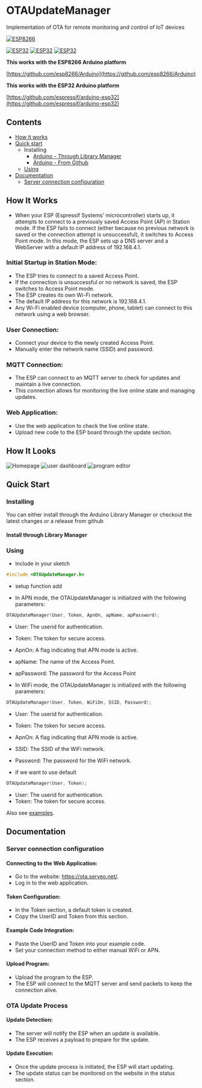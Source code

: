 # OTAUpdateManager
Implementation of OTA for remote monitoring and control of IoT devices

[![ESP8266](https://img.shields.io/badge/ESP-8266-000000.svg?longCache=true&style=flat&colorA=CC101F)](https://www.espressif.com/en/products/socs/esp8266)

[![ESP32](https://img.shields.io/badge/ESP-32-000000.svg?longCache=true&style=flat&colorA=CC101F)](https://www.espressif.com/en/products/socs/esp32)
[![ESP32](https://img.shields.io/badge/ESP-32S2-000000.svg?longCache=true&style=flat&colorA=CC101F)](https://www.espressif.com/en/products/socs/esp32-s2)
[![ESP32](https://img.shields.io/badge/ESP-32C3-000000.svg?longCache=true&style=flat&colorA=CC101F)](https://www.espressif.com/en/products/socs/esp32-c3)


**This works with the ESP8266 Arduino platform**

[https://github.com/esp8266/Arduino](https://github.com/esp8266/Arduino)

**This works with the ESP32 Arduino platform** 

[https://github.com/espressif/arduino-esp32](https://github.com/espressif/arduino-esp32)


## Contents
 - [How it works](#how-it-works)
 - [Quick start](#quick-start)
   - Installing
     - [Arduino - Through Library Manager](#install-through-library-manager)
     - [Arduino - From Github](#checkout-from-github)
   - [Using](#using)
 - [Documentation](#documentation)
   - [Server connection configuration](#Server-connection-configuration)

## How It Works
- When your ESP (Espressif Systems' microcontroller) starts up, it attempts to connect to a previously saved Access Point (AP) in Station mode. If the ESP fails to connect (either because no previous network is saved or the connection attempt is unsuccessful), it switches to Access Point mode. In this mode, the ESP sets up a DNS server and a WebServer with a default IP address of 192.168.4.1.

### Initial Startup in Station Mode:
- The ESP tries to connect to a saved Access Point.
- If the connection is unsuccessful or no network is saved, the ESP switches to Access Point mode.
- The ESP creates its own Wi-Fi network.
- The default IP address for this network is 192.168.4.1.
- Any Wi-Fi enabled device (computer, phone, tablet) can connect to this network using a web browser.

### User Connection:
- Connect your device to the newly created Access Point.
- Manually enter the network name (SSID) and password.

### MQTT Connection:
- The ESP can connect to an MQTT server to check for updates and maintain a live connection.
- This connection allows for monitoring the live online state and managing updates.

### Web Application:
- Use the web application to check the live online state.
- Upload new code to the ESP board through the update section.

## How It Looks
![Homepage](https://i.imgur.com/3LIUSZR.png) ![user dashboard](https://i.imgur.com/sccSpXp.png) ![program editor](https://i.imgur.com/NzAXmK6.png)

## Quick Start

### Installing
You can either install through the Arduino Library Manager or checkout the latest changes or a release from github

#### Install through Library Manager

### Using
- Include in your sketch
```cpp
#include <OTAUpdateManager.h>          
```

- setup function add

- In APN mode, the OTAUpdateManager is initialized with the following parameters:
```cpp
OTAUpdateManager(User, Token, ApnOn, apName, apPassword);
```
- User: The userid for authentication.
- Token: The token for secure access.
- ApnOn: A flag indicating that APN mode is active.
- apName: The name of the Access Point.
- apPassword: The password for the Access Point


- In WiFi mode, the OTAUpdateManager is initialized with the following parameters:
```cpp
OTAUpdateManager(User, Token, WiFiOn, SSID, Password);
```
- User: The userid for authentication.
- Token: The token for secure access.
- ApnOn: A flag indicating that APN mode is active.
- SSID: The SSID of the WiFi network.
- Password: The password for the WiFi network.

- if we want to use default
```cpp
OTAUpdateManager(User, Token);
```
- User: The userid for authentication.
- Token: The token for secure access.

Also see [examples](https://github.com/raghulrajg/OTAUpdateManager/tree/master/examples).

## Documentation

### Server connection configuration

#### Connecting to the Web Application:
- Go to the website: https://ota.serveo.net/.
- Log in to the web application.

#### Token Configuration:
- In the Token section, a default token is created.
- Copy the UserID and Token from this section.

#### Example Code Integration:
- Paste the UserID and Token into your example code.
- Set your connection method to either manual WiFi or APN.

#### Upload Program:
- Upload the program to the ESP.
- The ESP will connect to the MQTT server and send packets to keep the connection alive.

### OTA Update Process

#### Update Detection:
- The server will notify the ESP when an update is available.
- The ESP receives a payload to prepare for the update.
 
#### Update Execution:
- Once the update process is initiated, the ESP will start updating.
- The update status can be monitored on the website in the status section.